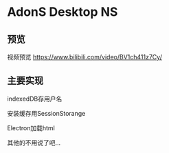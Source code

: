 # AdonS Desktop NS 

## 预览

视频预览 https://www.bilibili.com/video/BV1ch411z7Cy/

## 主要实现

indexedDB存用户名

安装缓存用SessionStorange

Electron加载html

其他的不用说了吧...
